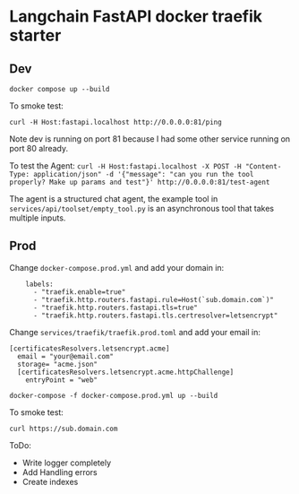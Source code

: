 # Langchain FastAPI docker traefik starter

## Dev

`docker compose up --build`

To smoke test:

`curl -H Host:fastapi.localhost http://0.0.0.0:81/ping`

Note dev is running on port 81 because I had some other service running on
port 80 already. 

To test the Agent:
`curl -H Host:fastapi.localhost -X POST -H "Content-Type:
application/json" -d '{"message": "can you run the tool properly? Make
up params and test"}' http://0.0.0.0:81/test-agent`

The agent is a structured chat agent, the example tool in
`services/api/toolset/empty_tool.py` is an asynchronous tool that takes
multiple inputs.

## Prod

Change `docker-compose.prod.yml` and add your domain in:

```
    labels:
      - "traefik.enable=true"
      - "traefik.http.routers.fastapi.rule=Host(`sub.domain.com`)"
      - "traefik.http.routers.fastapi.tls=true"
      - "traefik.http.routers.fastapi.tls.certresolver=letsencrypt"
```

Change `services/traefik/traefik.prod.toml` and add your email in:

```
[certificatesResolvers.letsencrypt.acme]
  email = "your@email.com"
  storage= "acme.json"
  [certificatesResolvers.letsencrypt.acme.httpChallenge]
    entryPoint = "web"
```

`docker-compose -f docker-compose.prod.yml up --build`

To smoke test:

`curl https://sub.domain.com`

ToDo:
- Write logger completely
- Add Handling errors
- Create indexes
